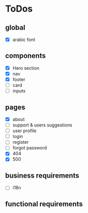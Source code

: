 # ToDos

## global

- [x] arabic font

## components

- [x] Hero section
- [x] nav
- [x] footer
- [ ] card
- [ ] inputs

## pages

- [x] about
- [ ] support & users suggestions
- [ ] user profile
- [ ] login
- [ ] register
- [ ] forgot password
- [x] 404
- [x] 500

## business requirements

- [ ] i18n

## functional requirements
